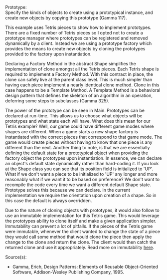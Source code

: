 Prototype:<br/>
Specify the kinds of objects to create using a prototypical instance, and create new objects by copying this prototype (Gamma 117).

<p>
  This example uses Tetris pieces to show how to implement prototypes. 
  There are a fixed number of Tetris pieces so I opted not to create a prototype manager where prototypes 
  can be registered and removed dynamically by a client. 
  Instead we are using a prototype factory which provides the means to create new 
  objects by cloning the prototypes provided to the factory upon instantiation.
</p>

<p>
  Declaring a Factory Method in the abstract Shape simplifies the implementation of clone amongst all the Tetris pieces. 
  Each Tetris shape is required to implement a Factory Method. 
  With this contract in place, the clone can safely live at the parent class level. 
  This is much simpler than having each piece implement a nearly identical clone method. 
  Clone in this case happens to be a Template Method. 
  A Template Method is a behavioral design pattern that defines the skeleton of an 
  algorithm in an operation, deferring some steps to subclasses (Gamma 325).
</p>

<p>
  The power of the prototype can be seen in Main. Prototypes can be declared at run-time. 
  This allows us to choose what objects will be prototypes and what state each will have.
  What does this mean for our Tetris example? Well, our game could have different game modes where shapes are different.
  When a game starts a new shape factory is instantiated with the correct pieces that correspond to that game mode. 
  The game would create pieces without having to know that one piece is any different than the next.
  Another thing to note, is that we are essentially defining the default state for a prototypical object when providing the factory object
  the prototypes upon instantiation. In essence, we can declare an object's default state dynamically rather than hard-coding it.
  If you look at the Shape class you can see that its position field is initialized to 'UP'.
  What if we don't want a piece to be initialized to 'UP' any longer and more reasonably what if we want it to be based
  on preference? We don't want to recompile the code every time we want a different default Shape state. Prototype solves this because
  we can declare. In the current implementation we require the orientation upon creation of a shape. So in this case the default
  is always overridden.
</p>

<p>
  Due to the nature of cloning objects with prototypes, it would also follow to use an immutable implementation for this Tetris game. 
  This would leverage the prototypes ability to clone itself and make a given application simpler.
  Immutability can prevent a lot of pitfalls. If the pieces of the Tetris game were immutable, 
  whenever the client wanted to change the state of a piece they would call some method that would clone 
  the piece then apply the change to the clone and return the clone. The client would then catch the 
  returned clone and use it appropriately. Read more on immutability
  <a href="http://www.javapractices.com/topic/TopicAction.do?Id=29">here</a>.
</p>

Source(s):<br/>
- Gamma, Erich, Design Patterns: Elements of Reusable Object-Oriented Software, Addison-Wesley Publishing Company, 1995.
